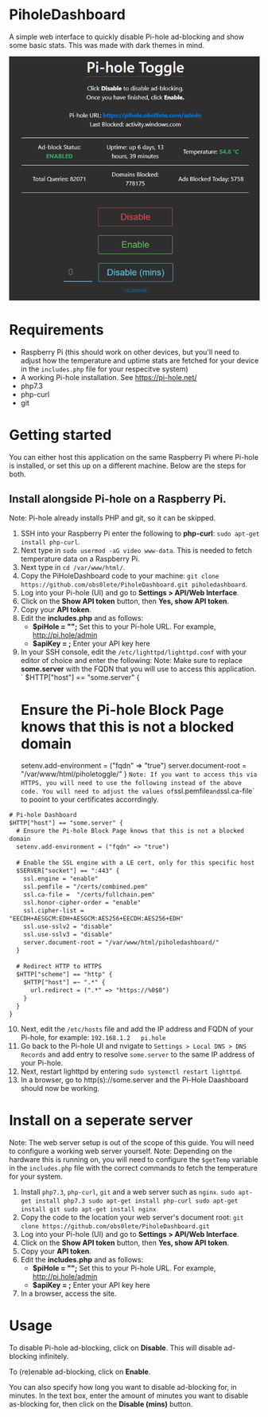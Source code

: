 # PiholeDashboard
A simple web interface to quickly disable Pi-hole ad-blocking and show some basic stats. This was made with dark themes in mind.

![image description](https://raw.githubusercontent.com/obs0lete/PiholeDashboard/master/images/screenshot.png)

# Requirements
- Raspberry Pi (this should work on other devices, but you'll need to adjust how the temperature and uptime stats are fetched for your device in the `includes.php` file for your respecitve system)
- A working Pi-hole installation. See https://pi-hole.net/
- php7.3
- php-curl
- git

# Getting started
You can either host this application on the same Raspberry Pi where Pi-hole is installed, or set this up on a different machine.
Below are the steps for both.

## Install alongside Pi-hole on a Raspberry Pi.
Note: Pi-hole already installs PHP and git, so it can be skipped.
1. SSH into your Raspberry Pi enter the following to **php-curl**: `sudo apt-get install php-curl`.
2. Next type in `sudo usermod -aG video www-data`. This is needed to fetch temperature data on a Raspberry Pi.
3. Next type in `cd /var/www/html/`.
4. Copy the PiHoleDashboard code to your machine: `git clone https://github.com/obs0lete/PiholeDashboard.git piholedashboard`.
5. Log into your Pi-hole (UI) and go to **Settings > API/Web Interface**.
6. Click on the **Show API token** button, then **Yes, show API token**.
7. Copy your **API token**.
8. Edit the **includes.php** and as follows:
    - **$piHole = "";** Set this to your Pi-hole URL. For example, http://pi.hole/admin
    - **$apiKey = ;** Enter your API key here
9. In your SSH console, edit the `/etc/lighttpd/lighttpd.conf` with your editor of choice and enter the following:
Note: Make sure to replace **some.server** with the FQDN that you will use to access this application.
`
$HTTP["host"] == "some.server" {
    # Ensure the Pi-hole Block Page knows that this is not a blocked domain
    setenv.add-environment = ("fqdn" => "true")
    server.document-root = "/var/www/html/piholetoggle/"
}
`
Note: If you want to access this via HTTPS, you will need to use the following instead of the above code. You will need to adjust the values of `ssl.pemfile` and `ssl.ca-file` to pooint to your certificates accorrdingly. 
```
# Pi-hole Dashboard
$HTTP["host"] == "some.server" {
  # Ensure the Pi-hole Block Page knows that this is not a blocked domain
  setenv.add-environment = ("fqdn" => "true")

  # Enable the SSL engine with a LE cert, only for this specific host
  $SERVER["socket"] == ":443" {
    ssl.engine = "enable"
    ssl.pemfile = "/certs/combined.pem"
    ssl.ca-file =  "/certs/fullchain.pem"
    ssl.honor-cipher-order = "enable"
    ssl.cipher-list = "EECDH+AESGCM:EDH+AESGCM:AES256+EECDH:AES256+EDH"
    ssl.use-sslv2 = "disable"
    ssl.use-sslv3 = "disable"
    server.document-root = "/var/www/html/piholedashboard/"
  }

  # Redirect HTTP to HTTPS
  $HTTP["scheme"] == "http" {
    $HTTP["host"] =~ ".*" {
      url.redirect = (".*" => "https://%0$0")
    }
  }
}
```

10. Next, edit the `/etc/hosts` file and add the IP address and FQDN of your Pi-hole, for example:
`192.168.1.2   pi.hole`
11. Go back to the Pi-hole UI and nvigate to `Settings > Local DNS > DNS Records` and add entry to resolve `some.server` to the same IP address of your Pi-hole.
12. Next, restart lighttpd by entering `sudo systemctl restart lighttpd`.
13. In a browser, go to http(s)://some.server and the Pi-Hole Daashboard should now be working.

# Install on a seperate server
Note: The web server setup is out of the scope of this guide. You will need to configure a working web server yourself. 
Note: Depending on the hardware this is running on, you will need to configure the `$getTemp` variable in the `includes.php` file with the correct commands to fetch the temperature for your system.
1. Install `php7.3`, `php-curl`, `git` and a web server such as `nginx`.
`
sudo apt-get install php7.3
sudo apt-get install php-curl
sudo apt-get install git
sudo apt-get install nginx
`
2. Copy the code to the location your web server's document root: `git clone https://github.com/obs0lete/PiholeDashboard.git`
3. Log into your Pi-hole (UI) and go to **Settings > API/Web Interface**.
4. Click on the **Show API token** button, then **Yes, show API token**.
5. Copy your **API token**.
6. Edit the **includes.php** and as follows:
    - **$piHole = "";** Set this to your Pi-hole URL. For example, http://pi.hole/admin
    - **$apiKey = ;** Enter your API key here
7. In a browser, access the site.

# Usage
To disable Pi-hole ad-blocking, click on **Disable**. This will disable ad-blocking infinitely.

To (re)enable ad-blocking, click on **Enable**.

You can also specify how long you want to disable ad-blocking for, in minutes. In the text box, enter the amount of minutes you want to disable as-blocking for, then click on the **Disable (mins)** button.
